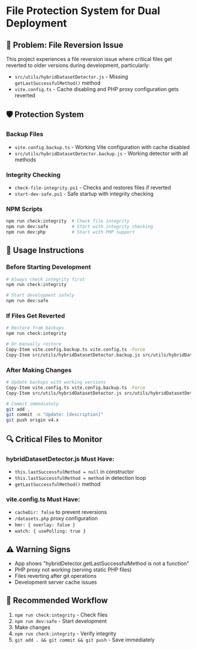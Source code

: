 # File Protection System for Dual Deployment

## 🚨 **Problem: File Reversion Issue**

This project experiences a file reversion issue where critical files get reverted to older versions during development, particularly:
- `src/utils/hybridDatasetDetector.js` - Missing `getLastSuccessfulMethod()` method
- `vite.config.ts` - Cache disabling and PHP proxy configuration gets reverted

## 🛡️ **Protection System**

### **Backup Files**
- `vite.config.backup.ts` - Working Vite configuration with cache disabled
- `src/utils/hybridDatasetDetector.backup.js` - Working detector with all methods

### **Integrity Checking**
- `check-file-integrity.ps1` - Checks and restores files if reverted
- `start-dev-safe.ps1` - Safe startup with integrity checking

### **NPM Scripts**
```bash
npm run check:integrity  # Check file integrity
npm run dev:safe         # Start with integrity checking
npm run dev:php          # Start with PHP support
```

## 🔧 **Usage Instructions**

### **Before Starting Development**
```bash
# Always check integrity first
npm run check:integrity

# Start development safely
npm run dev:safe
```

### **If Files Get Reverted**
```bash
# Restore from backups
npm run check:integrity

# Or manually restore
Copy-Item vite.config.backup.ts vite.config.ts -Force
Copy-Item src/utils/hybridDatasetDetector.backup.js src/utils/hybridDatasetDetector.js -Force
```

### **After Making Changes**
```bash
# Update backups with working versions
Copy-Item vite.config.ts vite.config.backup.ts -Force
Copy-Item src/utils/hybridDatasetDetector.js src/utils/hybridDatasetDetector.backup.js -Force

# Commit immediately
git add .
git commit -m "Update: [description]"
git push origin v4.x
```

## 🔍 **Critical Files to Monitor**

### **hybridDatasetDetector.js Must Have:**
- `this.lastSuccessfulMethod = null` in constructor
- `this.lastSuccessfulMethod = method` in detection loop
- `getLastSuccessfulMethod()` method

### **vite.config.ts Must Have:**
- `cacheDir: false` to prevent reversions
- `/datasets.php` proxy configuration
- `hmr: { overlay: false }`
- `watch: { usePolling: true }`

## ⚠️ **Warning Signs**
- App shows "hybridDetector.getLastSuccessfulMethod is not a function"
- PHP proxy not working (serving static PHP files)
- Files reverting after git operations
- Development server cache issues

## 🚀 **Recommended Workflow**
1. `npm run check:integrity` - Check files
2. `npm run dev:safe` - Start development
3. Make changes
4. `npm run check:integrity` - Verify integrity
5. `git add . && git commit && git push` - Save immediately
